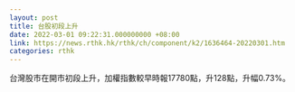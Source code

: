 ```yaml
---
layout: post
title: 台股初段上升
date: 2022-03-01 09:22:31.000000000 +08:00
link: https://news.rthk.hk/rthk/ch/component/k2/1636464-20220301.htm
categories: rthk
---
```


台灣股市在開市初段上升，加權指數較早時報17780點，升128點，升幅0.73%。
